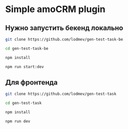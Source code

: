 # Simple amoCRM plugin

## Нужно запустить бекенд локально

```sh
git clone https://github.com/lodmev/gen-test-task-be
```
```sh
cd gen-test-task-be
```
```sh
npm install
```
```sh
npm run start:dev
```

## Для фронтенда

```sh
git clone https://github.com/lodmev/gen-test-task
```
```sh
cd gen-test-task
```
```sh
npm install
```
```sh
npm run dev
```
